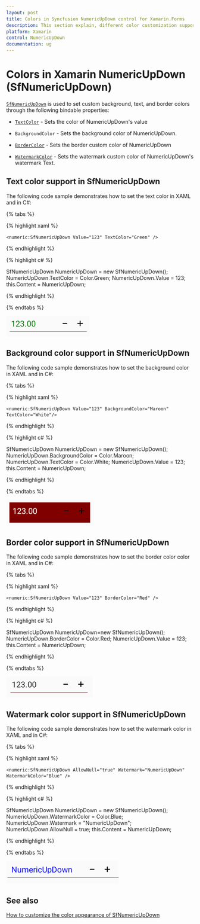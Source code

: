 ```yaml
---
layout: post
title: Colors in Syncfusion NumericUpDown control for Xamarin.Forms
description: This section explain, different color customization supports in Syncfusion NumericUpDown control for Xamarin.Forms.
platform: Xamarin
control: NumericUpDown
documentation: ug
---
```

# Colors in Xamarin NumericUpDown (SfNumericUpDown)

[`SfNumericUpDown`](https://help.syncfusion.com/cr/xamarin/Syncfusion.SfNumericUpDown.XForms.SfNumericUpDown.html) is used to set custom background, text, and border colors through the following bindable properties:

* [`TextColor`](https://help.syncfusion.com/cr/xamarin/Syncfusion.SfNumericUpDown.XForms.SfNumericUpDown.html#Syncfusion_SfNumericUpDown_XForms_SfNumericUpDown_TextColor) - Sets the color of NumericUpDown's value

* `BackgroundColor` - Sets the background color of NumericUpDown.

* [`BorderColor`](https://help.syncfusion.com/cr/xamarin/Syncfusion.SfNumericUpDown.XForms.SfNumericUpDown.html#Syncfusion_SfNumericUpDown_XForms_SfNumericUpDown_BorderColor) - Sets the border custom color of NumericUpDown

* [`WatermarkColor`](https://help.syncfusion.com/cr/xamarin/Syncfusion.SfNumericUpDown.XForms.SfNumericUpDown.html#Syncfusion_SfNumericUpDown_XForms_SfNumericUpDown_WatermarkColor) - Sets the watermark custom color of NumericUpDown's watermark Text.

## Text color support in SfNumericUpDown

The following code sample demonstrates how to set the text color in XAML and in C#:

{% tabs %}

{% highlight xaml %}

	<numeric:SfNumericUpDown Value="123" TextColor="Green" />
	
{% endhighlight %}

{% highlight c# %}

SfNumericUpDown NumericUpDown = new SfNumericUpDown();
NumericUpDown.TextColor = Color.Green;
NumericUpDown.Value = 123;
this.Content = NumericUpDown;

{% endhighlight %}

{% endtabs %}

![Display the NumericUpDown with TextColor](images/TextColor.PNG)

## Background color support in SfNumericUpDown

The following code sample demonstrates how to set the background color in XAML and in C#:

{% tabs %}

{% highlight xaml %}

	<numeric:SfNumericUpDown Value="123" BackgroundColor="Maroon" TextColor="White"/>
	
{% endhighlight %}

{% highlight c# %}

SfNumericUpDown NumericUpDown = new SfNumericUpDown();
NumericUpDown.BackgroundColor = Color.Maroon;
NumericUpDown.TextColor = Color.White;
NumericUpDown.Value = 123;
this.Content = NumericUpDown;

{% endhighlight %}

{% endtabs %}

![Display the NumericUpDown with BackgroundColor](images/backgroundcolor.PNG)

## Border color support in SfNumericUpDown

The following code sample demonstrates how to set the border color color in XAML and in C#:

{% tabs %}

{% highlight xaml %}

	<numeric:SfNumericUpDown Value="123" BorderColor="Red" />
	
{% endhighlight %}

{% highlight c# %}

SfNumericUpDown NumericUpDown=new SfNumericUpDown();
NumericUpDown.BorderColor = Color.Red;
NumericUpDown.Value = 123;
this.Content = NumericUpDown;

{% endhighlight %}

{% endtabs %}

![Display the NumericUpDown with BorderColor](images/bordercolor.PNG)

## Watermark color support in SfNumericUpDown

The following code sample demonstrates how to set the watermark color in XAML and in C#:

{% tabs %}

{% highlight xaml %}

	<numeric:SfNumericUpDown AllowNull="true" Watermark="NumericUpDown" WatermarkColor="Blue" />
	
{% endhighlight %}

{% highlight c# %}

SfNumericUpDown NumericUpDown = new SfNumericUpDown();
NumericUpDown.WatermarkColor = Color.Blue;
NumericUpDown.Watermark = "NumericUpDown";
NumericUpDown.AllowNull = true;
this.Content = NumericUpDown;

{% endhighlight %}

{% endtabs %}

![Display the NumericUpDown with WatermarkColor](images/watermarkcolor.PNG)

## See also

[How to customize the color appearance of SfNumericUpDown](https://www.syncfusion.com/kb/11610/how-to-customize-the-color-appearance-of-numeric-controls-in-xamarin-forms)
